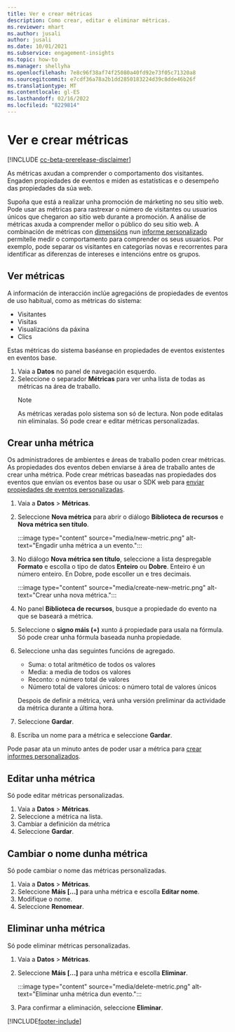 ```yaml
---
title: Ver e crear métricas
description: Como crear, editar e eliminar métricas.
ms.reviewer: mhart
ms.author: jusali
author: jusali
ms.date: 10/01/2021
ms.subservice: engagement-insights
ms.topic: how-to
ms.manager: shellyha
ms.openlocfilehash: 7e8c96f38af74f25080a40fd92e73f05c71320a8
ms.sourcegitcommit: e7cdf36a78a2b1dd2850183224d39c8dde46b26f
ms.translationtype: MT
ms.contentlocale: gl-ES
ms.lasthandoff: 02/16/2022
ms.locfileid: "8229814"
---
```

# <a name="view-and-create-metrics"></a>Ver e crear métricas

[!INCLUDE [cc-beta-prerelease-disclaimer](includes/cc-beta-prerelease-disclaimer.md)]

As métricas axudan a comprender o comportamento dos visitantes. Engaden propiedades de eventos e miden as estatísticas e o desempeño das propiedades da súa web.  

Supoña que está a realizar unha promoción de márketing no seu sitio web. Pode usar as métricas para rastrexar o número de visitantes ou usuarios únicos que chegaron ao sitio web durante a promoción. A análise de métricas axuda a comprender mellor o público do seu sitio web. A combinación de métricas con [dimensións](dimensions.md) nun [informe personalizado](custom-reports.md) permítelle medir o comportamento para comprender os seus usuarios. Por exemplo, pode separar os visitantes en categorías novas e recorrentes para identificar as diferenzas de intereses e intencións entre os grupos.

## <a name="view-metrics"></a>Ver métricas

A información de interacción inclúe agregacións de propiedades de eventos de uso habitual, como as métricas do sistema: 

- Visitantes
- Visitas
- Visualizacións da páxina
- Clics

Estas métricas do sistema baséanse en propiedades de eventos existentes en eventos base.

1. Vaia a **Datos** no panel de navegación esquerdo. 
1. Seleccione o separador **Métricas** para ver unha lista de todas as métricas na área de traballo. 
   > [!NOTE]
   > As métricas xeradas polo sistema son só de lectura. Non pode editalas nin eliminalas. Só pode crear e editar métricas personalizadas.

## <a name="create-a-metric"></a>Crear unha métrica

Os administradores de ambientes e áreas de traballo poden crear métricas. As propiedades dos eventos deben enviarse á área de traballo antes de crear unha métrica. Pode crear métricas baseadas nas propiedades dos eventos que envían os eventos base ou usar o SDK web para [enviar propiedades de eventos personalizadas](advanced-SDK-implementation.md).

1. Vaia a **Datos** > **Métricas**.
1. Seleccione **Nova métrica** para abrir o diálogo **Biblioteca de recursos** e **Nova métrica sen título**.

   :::image type="content" source="media/new-metric.png" alt-text="Engadir unha métrica a un evento.":::

1. No diálogo **Nova métrica sen título**, seleccione a lista despregable **Formato** e escolla o tipo de datos **Enteiro** ou **Dobre**. Enteiro é un número enteiro. En Dobre, pode escoller un e tres decimais.

   :::image type="content" source="media/create-new-metric.png" alt-text="Crear unha nova métrica.":::
   
5. No panel **Biblioteca de recursos**, busque a propiedade do evento na que se baseará a métrica.
6. Seleccione o **signo máis (+)** xunto á propiedade para usala na fórmula. Só pode crear unha fórmula baseada nunha propiedade. 
7. Seleccione unha das seguintes funcións de agregado. 

   - Suma: o total aritmético de todos os valores 
   - Media: a media de todos os valores
   - Reconto: o número total de valores
   - Número total de valores únicos: o número total de valores únicos

   Despois de definir a métrica, verá unha versión preliminar da actividade da métrica durante a última hora.

1. Seleccione **Gardar**. 
1. Escriba un nome para a métrica e seleccione **Gardar**.

Pode pasar ata un minuto antes de poder usar a métrica para [crear informes personalizados](custom-reports.md).

## <a name="edit-a-metric"></a>Editar unha métrica

Só pode editar métricas personalizadas.

1. Vaia a **Datos** > **Métricas**.
1. Seleccione a métrica na lista.
1. Cambiar a definición da métrica
1. Seleccione **Gardar**.

## <a name="change-the-name-of-a-metric"></a>Cambiar o nome dunha métrica

Só pode cambiar o nome das métricas personalizadas.

1. Vaia a **Datos** > **Métricas**.
1. Seleccione **Máis [...]** para unha métrica e escolla **Editar nome**.
1. Modifique o nome. 
1. Seleccione **Renomear**.

## <a name="delete-a-metric"></a>Eliminar unha métrica

Só pode eliminar métricas personalizadas.

1. Vaia a **Datos** > **Métricas**.
1. Seleccione **Máis [...]** para unha métrica e escolla **Eliminar**.

   :::image type="content" source="media/delete-metric.png" alt-text="Eliminar unha métrica dun evento.":::

1. Para confirmar a eliminación, seleccione **Eliminar**.



[!INCLUDE[footer-include](../includes/footer-banner.md)]
